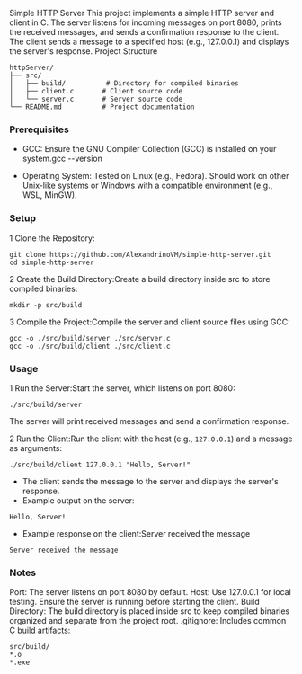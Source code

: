 Simple HTTP Server
This project implements a simple HTTP server and client in C. The server listens for incoming messages on port 8080, prints the received messages, and sends a confirmation response to the client. The client sends a message to a specified host (e.g., 127.0.0.1) and displays the server's response.
Project Structure
```
httpServer/
├── src/
│   ├── build/          # Directory for compiled binaries
│   ├── client.c       # Client source code
│   └── server.c       # Server source code
└── README.md          # Project documentation
```
### Prerequisites

- GCC: Ensure the GNU Compiler Collection (GCC) is installed on your system.gcc --version


- Operating System: Tested on Linux (e.g., Fedora). Should work on other Unix-like systems or Windows with a compatible environment (e.g., WSL, MinGW).

### Setup
1 Clone the Repository:
```
git clone https://github.com/AlexandrinoVM/simple-http-server.git
cd simple-http-server
```

2 Create the Build Directory:Create a build directory inside src to store compiled binaries:
```
mkdir -p src/build
```

3 Compile the Project:Compile the server and client source files using GCC:
```
gcc -o ./src/build/server ./src/server.c
gcc -o ./src/build/client ./src/client.c
```


### Usage

1 Run the Server:Start the server, which listens on port 8080:
```
./src/build/server
```
The server will print received messages and send a confirmation response.

2 Run the Client:Run the client with the host (e.g., `127.0.0.1`) and a message as arguments:
```
./src/build/client 127.0.0.1 "Hello, Server!"
```

- The client sends the message to the server and displays the server's response.
- Example output on the server:
```
Hello, Server!
```
- Example response on the client:Server received the message
```
Server received the message
```

### Notes

Port: The server listens on port 8080 by default.
Host: Use 127.0.0.1 for local testing. Ensure the server is running before starting the client.
Build Directory: The build directory is placed inside src to keep compiled binaries organized and separate from the project root.
.gitignore: Includes common C build artifacts:
```
src/build/
*.o
*.exe
```



